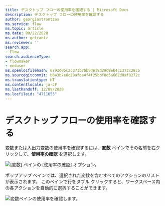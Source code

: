```yaml
---
title: デスクトップ フローの使用率を確認する | Microsoft Docs
description: デスクトップ フローの使用率を確認する
author: georgiostrantzas
ms.service: flow
ms.topic: article
ms.date: 09/22/2020
ms.author: getrantz
ms.reviewer: ''
search.app:
- Flow
search.audienceType:
- flowmaker
- enduser
ms.openlocfilehash: 6792d05c2c371b7bb9d618d29d8eb4c1373c28c5
ms.sourcegitcommit: b043b7e8c29afee4f4f25bbf0d5a662d9af9272c
ms.translationtype: HT
ms.contentlocale: ja-JP
ms.lasthandoff: 12/09/2020
ms.locfileid: "4711653"
---
```

# <a name="find-usages-within-desktop-flows"></a>デスクトップ フローの使用率を確認する



変数または入出力変数の使用率を確認するには、**変数** ペインでその名前を右クリックして、**使用率の確認** を選択します。 

![[変数] ペインの [使用率の確認] オプション。](media\finding-usages\find-usages-option.png)

ポップアップ ペインでは、選択された変数を含むすべてのアクションのリストが表示されます。 このペインで行をダブル クリックすると、ワークスペース内の各アクションを自動的に選択することができます。 

![変数ペインの使用率を確認します。](media\finding-usages\find-usages-pane.png)